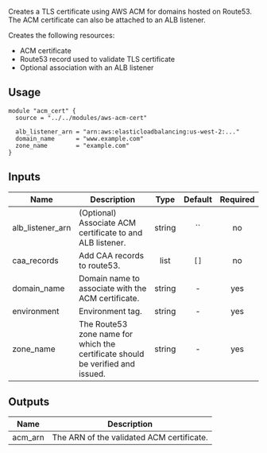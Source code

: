 <!-- BEGINNING OF PRE-COMMIT-TERRAFORM DOCS HOOK -->
Creates a TLS certificate using AWS ACM for domains hosted on Route53.
The ACM certificate can also be attached to an ALB listener.

Creates the following resources:

* ACM certificate
* Route53 record used to validate TLS certificate
* Optional association with an ALB listener

## Usage

```hcl
module "acm_cert" {
  source = "../../modules/aws-acm-cert"

  alb_listener_arn = "arn:aws:elasticloadbalancing:us-west-2:..."
  domain_name      = "www.example.com"
  zone_name        = "example.com"
}
```

## Inputs

| Name | Description | Type | Default | Required |
|------|-------------|:----:|:-----:|:-----:|
| alb\_listener\_arn | (Optional) Associate ACM certificate to and ALB listener. | string | `` | no |
| caa\_records | Add CAA records to route53. | list | `[]` | no |
| domain\_name | Domain name to associate with the ACM certificate. | string | - | yes |
| environment | Environment tag. | string | - | yes |
| zone\_name | The Route53 zone name for which the certificate should be verified and issued. | string | - | yes |

## Outputs

| Name | Description |
|------|-------------|
| acm\_arn | The ARN of the validated ACM certificate. |

<!-- END OF PRE-COMMIT-TERRAFORM DOCS HOOK -->
